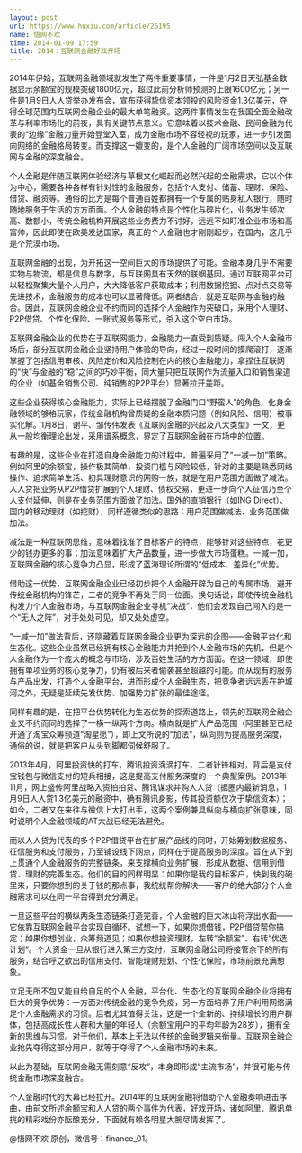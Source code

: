 ```yaml
---
layout: post
url: https://www.huxiu.com/article/26195
name: 悟网不欢
time: 2014-01-09 17:59
title: 2014：互联网金融好戏开场
---
```

2014年伊始，互联网金融领域就发生了两件重要事情，一件是1月2日天弘基金数据显示余额宝的规模突破1800亿元，超过此前分析师预测的上限1600亿元；另一件是1月9日人人贷举办发布会，宣布获得挚信资本领投的风险资金1.3亿美元，夺得全球范围内互联网金融企业的最大单笔融资。这两件事情发生在我国全面金融改革与利率市场化的前夜，具有关键节点意义。它意味着以技术金融、民间金融为代表的“边缘”金融力量开始登堂入室，成为金融市场不容轻视的玩家，进一步引发面向网络的金融格局转变。而支撑这一嬗变的，是个人金融的广阔市场空间以及互联网与金融的深度融合。

个人金融是伴随互联网体验经济与草根文化崛起而必然兴起的金融需求，它以个体为中心，需要各种各样有针对性的金融服务，包括个人支付、储蓄、理财、保险、借贷、融资等。通俗的比方是每个普通百姓都拥有一个专属的贴身私人银行，随时随地服务于生活的方方面面。个人金融的特点是个性化与碎片化，业务发生频次高、数额小，传统金融机构开展这些业务费力不讨好，远远不如盯准企业市场和高富帅，因此即使在欧美发达国家，真正的个人金融也才刚刚起步，在国内，这几乎是个荒漠市场。

互联网金融的出现，为开拓这一空间巨大的市场提供了可能。金融本身几乎不需要实物与物流，都是信息与数字，与互联网具有天然的联姻基因。通过互联网平台可以轻松聚集大量个人用户，大大降低客户获取成本；利用数据挖掘、点对点交易等先进技术，金融服务的成本也可以显著降低。两者结合，就是互联网与金融的融合。因此，互联网金融企业不约而同的选择个人金融作为突破口，采用个人理财、P2P借贷、个性化保险、一账式服务等形式，杀入这个空白市场。

互联网金融企业的优势在于互联网能力，金融能力一直受到质疑。闯入个人金融市场后，部分互联网金融企业坚持用户体验的导向，经过一段时间的摸爬滚打，逐渐掌握了包括信用审核、风险定价和风险控制在内的核心金融能力，拿捏住互联网的“快”与金融的“稳”之间的巧妙平衡，同大量只把互联网作为流量入口和销售渠道的企业（如基金销售公司、纯销售的P2P平台）显著拉开差距。

这些企业获得核心金融能力，实际上已经摆脱了金融门口“野蛮人”的角色，化身金融领域的够格玩家，传统金融机构曾质疑的金融本质问题（例如风险、信用）被事实化解。1月8日，谢平、邹传伟发表《互联网金融的兴起及八大类型》一文，更从一般均衡理论出发，采用谱系概念，界定了互联网金融在市场中的位置。

有趣的是，这些企业在打造自身金融能力的过程中，普遍采用了“一减一加”策略。例如阿里的余额宝，操作极其简单，投资门槛与风险较低，针对的主要是熟悉网络操作、追求简单生活、初具理财意识的网购一族，就是在用户范围方面做了减法。人人贷把业务从P2P借贷扩展到个人理财、债权交易，更进一步向个人征信乃至个人支付延伸，则是在业务范围方面做了加法。国外的直销银行（如ING Direct）、国内的移动理财（如挖财），同样遵循类似的思路：用户范围做减法、业务范围做加法。

减法是一种互联网思维，意味着找准了目标客户的特点，能够针对这些特点，花更少的钱办更多的事；加法意味着扩大产品数量，进一步做大市场蛋糕。一减一加，互联网金融的核心竞争力凸显，形成了蓝海理论所谓的“低成本、差异化”优势。

借助这一优势，互联网金融企业已经初步把个人金融开辟为自己的专属市场，避开传统金融机构的锋芒，二者的竞争不再处于同一位面。换句话说，即使传统金融机构发力个人金融市场，与互联网金融企业寻机“决战”，他们会发现自己闯入的是一个“无人之阵”，对手处处可见，却又处处虚空。

“一减一加”做法背后，还隐藏着互联网金融企业更为深远的企图——金融平台化和生态化。这些企业虽然已经拥有核心金融能力并抢到个人金融市场的先机，但是个人金融作为一个庞大的概念与市场，涉及百姓生活的方方面面。在这一领域，即使拥有单项业务的核心竞争力，仍有被后来者偷袭甚至超越的可能。而从现有的服务与产品出发，打造个人金融平台，进而形成个人金融生态，把竞争者远远丢在护城河之外，无疑是延续先发优势、加强势力扩张的最佳途径。

同样有趣的是，在把平台优势转化为生态优势的探索道路上，领先的互联网金融企业又不约而同的选择了一横一纵两个方向。横向就是扩大产品范围（阿里甚至已经开通了淘宝众筹频道“淘星愿”），即上文所说的“加法”，纵向则为提高服务深度，通俗的说，就是把客户从头到脚都伺候舒服了。

2013年4月，阿里投资快的打车，腾讯投资滴滴打车，二者针锋相对，背后是支付宝钱包与微信支付的短兵相接，这是提高支付服务深度的一个典型案例。2013年11月，网上盛传阿里战略入资拍拍贷、腾讯谋求并购人人贷（据圈内最新消息，1月9日人人贷1.3亿美元的融资中，确有腾讯身影，传其投资额仅次于挚信资本）；如今，二者又在来往与微信上大打出手，这两个案例兼具纵向与横向扩张意味，同时说明个人金融领域的AT大战已经无法避免。

而以人人贷为代表的多个P2P借贷平台在扩展产品线的同时，开始筹划数据服务、征信服务和支付服务，乃至铺设线下网点，同样在于提高服务的深度。旨在从下到上贯通个人金融服务的完整链条，来支撑横向业务扩展，形成从数据、信用到借贷、理财的完善生态。他们的目的同样明显：如果你是我的目标客户，快到我的碗里来，只要你想到的关于钱的那点事，我统统帮你解决——客户的绝大部分个人金融需求可以在同一平台得到充分满足。

一旦这些平台的横纵两条生态链条打造完善，个人金融的巨大冰山将浮出水面——它依靠互联网金融平台实现自循环。试想一下，如果你想借钱，P2P借贷帮你搞定；如果你想创业，众筹频道见；如果你想投资理财，左转“余额宝”、右转“优选计划”。个人资金一旦从银行进入第三方支付，互联网金融公司将接管余下的所有服务，结合呼之欲出的信用支付、智能理财规划、个性化保险，市场前景充满想象。

立足无所不包又能自给自足的个人金融，平台化、生态化的互联网金融企业将拥有巨大的竞争优势：一方面对传统金融的竞争免疫，另一方面培养了用户利用网络满足个人金融需求的习惯。后者尤其值得关注，这是一个全新的、持续增长的用户群体，包括高成长性人群和大量的年轻人（余额宝用户的平均年龄为28岁），拥有全新的思维与习惯。对于他们，基本上无法以传统的金融逻辑来衡量。互联网金融企业抢先夺得这部分用户，就等于夺得了个人金融市场的未来。

以此为基础，互联网金融无需刻意“反攻”，本身即形成“主流市场”，并很可能与传统金融市场深度融合。

个人金融时代的大幕已经拉开。2014年的互联网金融将借助个人金融奏响进击序曲，由前文所述余额宝和人人贷的两个事件为代表，好戏开场，诸如阿里、腾讯单挑的精彩戏份亦酝酿充分，下面就有赖各明星大腕尽情发挥了。

@悟网不欢 原创，微信号：finance_01。

